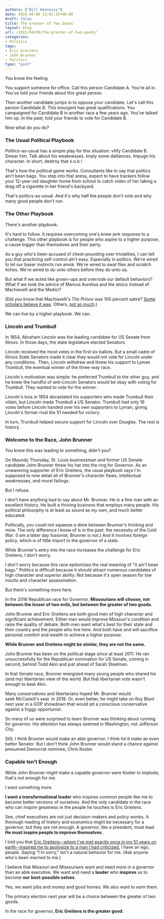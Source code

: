 ```yaml
---
authors: ["Bill Hennessy"]
date: 2015-04-09 21:01:33+00:00
draft: false
title: The Greater of Two Goods
layout: blog
url: /2015/04/09/the-greater-of-two-goods/
categories:
- Politics
tags:
- Eric Greitens
- John Brunner
- Politics
type: "post"
---
```


You know the feeling.

You support someone for office. Call this person Candidate A. You're all in. You've told your friends about this great person.

Then another candidate jumps in to oppose your candidate. Let's call this person Candidate B. This insurgent has great qualifications. You campaigned for Candidate B in another race a few years ago. You've talked him up. In the past, told your friends to vote for Candidate B.

Now what do you do?



### The Usual Political Playbook



Politics-as-usual has a simple play for this situation: vilify Candidate B. Smear him. Talk about his weaknesses. Imply some dalliances. Impugn his character. In short, destroy that s.o.b.!

That's how the political game works. Consultants like to say that politics ain't bean bags. You step into that arena, expect to have trackers follow your 12-year-old daughter home from school to catch video of her taking a drag off a cigarette in her friend's backyard.

That's politics-as-usual. And it's why half the people don't vote and why many good people don't run.



### The Other Playbook



There's another playbook.

It's hard to follow. It requires overcoming one's knee-jerk response to a challenge. This other playbook is for people who aspire to a higher purpose, a cause bigger than themselves and their party.

As a guy who's been accused of chest-pounding over trivialities, I can tell you that practicing self-control ain't easy. Especially in politics. We're wired to let our baser instincts run amok. We're wired to swat flies and scratch itches. We're wired to do unto others before they do unto us.

But what if we acted like grown-ups and overrode our default behaviors? What if we took the advice of Marcus Aurelius and the stoics instead of Machiavelli and the Medici?

(Did you know that Machiavelli's _The Prince_ was 100 percent satire? [Some scholars believe it was](https://eaglefeather.honors.unt.edu/2007/article/233). Others, [not so much](https://donmacdonald.com/about/).)

We can live by a higher playbook. We can.



### Lincoln and Trumbull



In 1854, Abraham Lincoln was the leading candidate for US Senate from Illinois. In those days, the state legislature elected Senators.

Lincoln received the most votes in the first six ballots. But a small cadre of Illinois State Senators made it clear they would not vote for Lincoln under any conditions.  Then, Lincoln withdrew and threw his support to Lyman Trumbull, the eventual winner of the three-way race.

Lincoln's motivation was simple: he preferred Trumbull to the other guy, and he knew the handful of anti-Lincoln Senators would be okay with voting for Trumbull. They wanted to vote for the winner.

Lincoln's loss in 1854 devastated his supporters who made Trumbull their villain, but Lincoln made Trumbull a US Senator. Trumbull had only 16 votes before Lincoln handed over his own supporters to Lyman, giving Lincoln's former rival the 51 needed for victory.

In turn, Trumbull helped secure support for Lincoln over Douglas. The rest is history.



### Welcome to the Race, John Brunner



You knew this was leading to something, didn't you?

On Maundy Thursday, St. Louis businessman and former US Senate candidate John Brunner threw his hat into the ring for Governor. As an unwavering supporter of Eric Greitens, the usual playbook says I'm supposed to now detail all of Brunner's character flaws, intellectual weaknesses, and moral failings.

But I refuse.

I don't have anything bad to say about Mr. Brunner. He is a fine man with an excellent history. He built a thriving business that employs many people. His political philosophy is at least as sound as my own, and much better educated.

Politically, you could not squeeze a dime between Brunner's thinking and mine. The only difference I know of is in the past: the necessity of the Cold War. (I am a latter day fusionist; Brunner is not.) And it involves foreign policy, which is of little import to the governor of a state.

While Brunner's entry into the race increases the challenge for Eric Greitens, I don't worry.

I don't worry because this race epitomizes the real meaning of "it ain't bean bags." Politics is difficult because it _should_ attract numerous candidates of high character and superior ability. Not because it's open season for low insults and character assassination.

But there's something more here.

In the 2016 Republican race for Governor, **Missourians will choose, not between the lesser of two evils, but between the greater of two goods**.

John Brunner and Eric Greitens are both good men of high character and significant achievement. Either man would improve Missouri's condition and raise the quality of debate. Both men want what's best for their state and their country and the people who live here. And both have and will sacrifice personal comfort and wealth to achieve a higher purpose.

**While Brunner and Greitens might be similar, they are not the same.**

John Brunner has been on the political stage since at least 2011. He ran unsuccessfully for the Republican nomination for US Senate, coming in second, behind Todd Akin and just ahead of Sarah Steelman.

In that Senate race, Brunner energized many young people who shared his (and my) libertarian view of the world. But that libertarian vote wasn't enough to beat Akin.

Many conservatives and libertarians hoped Mr. Brunner would seek McCaskill's seat  in 2018. Or, even better, he might take on Roy Blunt next year in a GOP showdown that would pit a conscious conservative against a foggy opportunist.

So many of us were surprised to learn Brunner was thinking about running for governor. His attention has always seemed in Washington, not Jefferson City.

Still, I think Brunner would make an able governor. I think he'd make an even better Senator. But I don't think John Brunner would stand a chance against presumed Democrat nominee, Chris Koster.



### Capable Isn't Enough



While John Brunner might make a capable governor were Koster to implode, that's not enough for me.

I want something more.

**I want a transformational leader** who inspires common people like me to become better versions of ourselves. And the only candidate in the race who can inspire greatness in the people he touches is Eric Grietens.

See, chief executives are not just decision-makers and policy wonks. A thorough reading of history and economics might be necessary for a governor, but they are not enough. A governor, like a president, must lead. **He must inspire people to improve themselves.**

I told you that [Eric Greitens--whom I've met exactly once in my 51 years on earth--inspired me to apologize to a man I had criticized.](https://hennessysview.com/2015/03/26/i-am-coward/) I have an ego, people. Saying "I'm sorry," isn't a natural behavior for me. (Ask anyone who's been married to me.)

I believe that Missouri and Missourians want and need more in a governor than an able executive. We want and need a **leader** who **inspires** us to become **our** **best-possible selves**.

Yes, we want jobs and money and good homes. We also want to _earn_ them.

The primary election next year will be a choice between the greater of two goods.

In the race for governor, **Eric Greitens is the greater good**.
